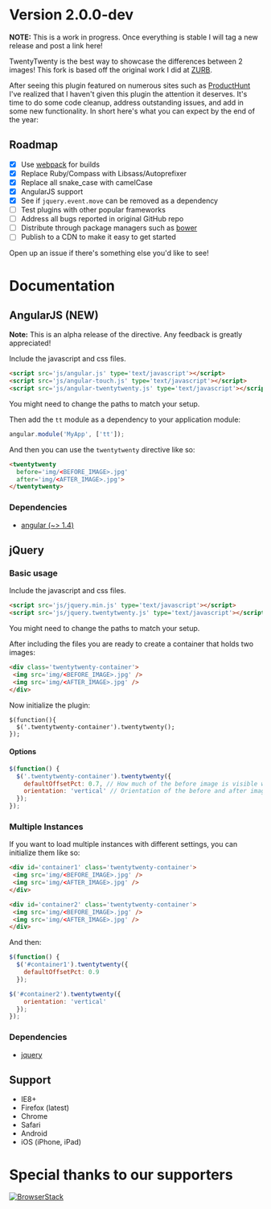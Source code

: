 # Version 2.0.0-dev

**NOTE:** This is a work in progress. Once everything is stable I will tag a new release and post a link here!

TwentyTwenty is the best way to showcase the differences between 2 images! This fork is based off the original work I did at [ZURB](http://zurb.com).

After seeing this plugin featured on numerous sites such as [ProductHunt](https://www.producthunt.com/tech/twentytwenty) I've realized that I haven't given this plugin the attention it deserves. It's time to do some code cleanup, address outstanding issues, and add in some new functionality. In short here's what you can expect by the end of the year:

## Roadmap
  - [X] Use [webpack](https://webpack.github.io/) for builds
  - [X] Replace Ruby/Compass with Libsass/Autoprefixer
  - [X] Replace all snake_case with camelCase
  - [X] AngularJS support
  - [X] See if `jquery.event.move` can be removed as a dependency
  - [ ] Test plugins with other popular frameworks
  - [ ] Address all bugs reported in original GitHub repo
  - [ ] Distribute through package managers such as [bower](http://bower.io)
  - [ ] Publish to a CDN to make it easy to get started

Open up an issue if there's something else you'd like to see!

# Documentation

## AngularJS (NEW)

**Note:** This is an alpha release of the directive. Any feedback is greatly appreciated!

Include the javascript and css files.

```html
<script src='js/angular.js' type='text/javascript'></script>
<script src='js/angular-touch.js' type='text/javascript'></script>
<script src='js/angular-twentytwenty.js' type='text/javascript'></script>
```

You might need to change the paths to match your setup.

Then add the `tt` module as a dependency to your application module:

```js
angular.module('MyApp', ['tt']);
```

And then you can use the `twentytwenty` directive like so:

```html
<twentytwenty
  before='img/<BEFORE_IMAGE>.jpg' 
  after='img/<AFTER_IMAGE>.jpg'>
</twentytwenty>
```

### Dependencies

  * [angular (~> 1.4)](https://angularjs.org/)

## jQuery

### Basic usage

Include the javascript and css files.

```html
<script src='js/jquery.min.js' type='text/javascript'></script>
<script src='js/jquery.twentytwenty.js' type='text/javascript'></script>
``` 
You might need to change the paths to match your setup.


After including the files you are ready to create a container that holds two images:

```html
<div class='twentytwenty-container'>
 <img src='img/<BEFORE_IMAGE>.jpg' />
 <img src='img/<AFTER_IMAGE>.jpg' />
</div>
```

Now initialize the plugin:

```
$(function(){
  $('.twentytwenty-container').twentytwenty();
});
```

#### Options


```js
$(function() {
  $('.twentytwenty-container').twentytwenty({
    defaultOffsetPct: 0.7, // How much of the before image is visible when the page loads
    orientation: 'vertical' // Orientation of the before and after images ('horizontal' or 'vertical')
  });
});
```

### Multiple Instances

If you want to load multiple instances with different settings, you can initialize them like so:

```html
<div id='container1' class='twentytwenty-container'>
 <img src='img/<BEFORE_IMAGE>.jpg' />
 <img src='img/<AFTER_IMAGE>.jpg' />
</div>

<div id='container2' class='twentytwenty-container'>
 <img src='img/<BEFORE_IMAGE>.jpg' />
 <img src='img/<AFTER_IMAGE>.jpg' />
</div>
```

And then:

```js
$(function() {
  $('#container1').twentytwenty({
    defaultOffsetPct: 0.9
  });

$('#container2').twentytwenty({
    orientation: 'vertical'
  });
});
```


### Dependencies

  * [jquery](http://jquery.com/)

## Support

- IE8+
- Firefox (latest)
- Chrome
- Safari
- Android 
- iOS (iPhone, iPad)

# Special thanks to our supporters

[![BrowserStack](https://s3.amazonaws.com/assets.markhay.es/browser_stack_logo.png)](https://www.browserstack.com/)
